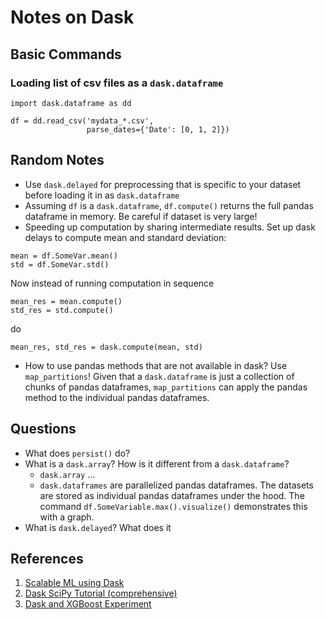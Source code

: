 # Notes on Dask

## Basic Commands

### Loading list of csv files as a `dask.dataframe`
```
import dask.dataframe as dd

df = dd.read_csv('mydata_*.csv',
                 parse_dates={'Date': [0, 1, 2]})
```

## Random Notes
* Use `dask.delayed` for preprocessing that is specific to your dataset before loading it in as `dask.dataframe`
* Assuming `df` is a `dask.dataframe`, `df.compute()` returns the full pandas dataframe in memory. Be careful if dataset is very large!
* Speeding up computation by sharing intermediate results. Set up dask delays to compute mean and standard deviation:

```
mean = df.SomeVar.mean()
std = df.SomeVar.std()
```

Now instead of running computation in sequence


```
mean_res = mean.compute()
std_res = std.compute()
```

do

```
mean_res, std_res = dask.compute(mean, std)
```

* How to use pandas methods that are not available in dask? Use `map_partitions`! Given that a `dask.dataframe` is just a collection of chunks of pandas dataframes, `map_partitions` can apply the pandas method to the individual pandas dataframes.

## Questions
* What does `persist()` do?
* What is a `dask.array`? How is it different from a `dask.dataframe`?
    * `dask.array` ...
    * `dask.dataframes` are parallelized pandas dataframes. The datasets are stored as individual pandas dataframes under the hood. The command `df.SomeVariable.max().visualize()` demonstrates this with a graph.
* What is `dask.delayed`? What does it


## References
1. [Scalable ML using Dask](https://www.youtube.com/watch?v=tQBovBvSDvA)
2. [Dask SciPy Tutorial (comprehensive)](https://www.youtube.com/watch?v=mqdglv9GnM8)
3. [Dask and XGBoost Experiment](https://www.youtube.com/watch?v=Cc4E-PdDSro)
